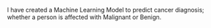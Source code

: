 I have created a Machine Learning Model to predict cancer diagnosis; whether a person is affected with Malignant or Benign.
